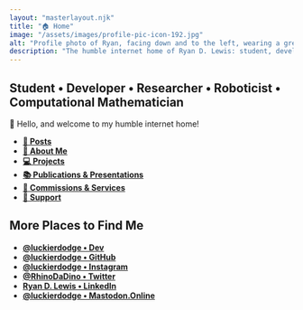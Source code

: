 ```yaml
---
layout: "masterlayout.njk"
title: "🏠 Home"
image: "/assets/images/profile-pic-icon-192.jpg"
alt: "Profile photo of Ryan, facing down and to the left, wearing a green baseball cap."
description: "The humble internet home of Ryan D. Lewis: student, developer, researcher, roboticist, and computational mathematician."
---
```


## Student • Developer • Researcher • Roboticist • Computational Mathematician

👋 Hello, and welcome to my humble internet home!

<div class="link-capsule">

* **[📝 Posts]({{site.url}}/posts)**
* **[🤝 About Me]({{site.url}}/aboutme)**
* **[💻 Projects]({{site.url}}/projects)**
* **[📚 Publications & Presentations]({{site.url}}/pubs)**
* **[🚀 Commissions & Services]({{site.url}}/services)**
* **[💸 Support]({{site.url}}/support)**

</div>

## More Places to Find Me

<div class="link-capsule">

* **[@luckierdodge • Dev](https://dev.to/luckierdodge)**
* **[@luckierdodge • GitHub](https://github.com/luckierdodge)**
* **[@luckierdodge • Instagram](https://www.instagram.com/luckierdodge/)**
* **[@RhinoDaDino • Twitter](https://twitter.com/RhinoDaDino)**
* **[Ryan D. Lewis • LinkedIn](https://www.linkedin.com/in/ryan-d-lewis)**
* <a rel="me" href="https://mastodon.online/@luckierdodge"><b>@luckierdodge • Mastodon.Online</b></a>

</div>
